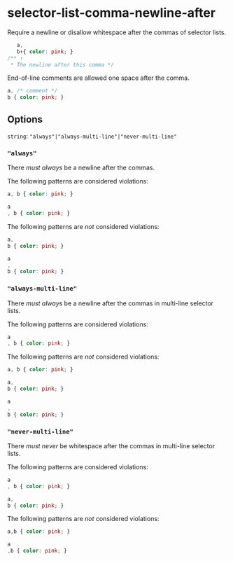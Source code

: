 # selector-list-comma-newline-after

Require a newline or disallow whitespace after the commas of selector lists.

```css
   a,
   b↑{ color: pink; }
/** ↑
 * The newline after this comma */
```

End-of-line comments are allowed one space after the comma.

```css
a, /* comment */
b { color: pink; }
```

## Options

`string`: `"always"|"always-multi-line"|"never-multi-line"`

### `"always"`

There *must always* be a newline after the commas.

The following patterns are considered violations:

```css
a, b { color: pink; }
```

```css
a
, b { color: pink; }
```

The following patterns are *not* considered violations:

```css
a,
b { color: pink; }
```

```css
a
,
b { color: pink; }
```

### `"always-multi-line"`

There *must always* be a newline after the commas in multi-line selector lists.

The following patterns are considered violations:

```css
a
, b { color: pink; }
```

The following patterns are *not* considered violations:

```css
a, b { color: pink; }
```

```css
a,
b { color: pink; }
```

```css
a
,
b { color: pink; }
```

### `"never-multi-line"`

There *must never* be whitespace after the commas in multi-line selector lists.

The following patterns are considered violations:

```css
a
, b { color: pink; }
```

```css
a,
b { color: pink; }
```

The following patterns are *not* considered violations:

```css
a,b { color: pink; }
```

```css
a
,b { color: pink; }
```
